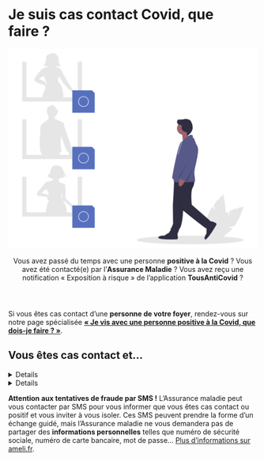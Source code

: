 # Je suis cas contact Covid, que faire ?

<img src="illustrations/contactarisque.svg">

<header>
    <p class="big">Vous avez passé du temps avec une personne <b>positive à la Covid</b> ? Vous avez été contacté(e) par l’<b>Assurance Maladie</b> ? Vous avez reçu une notification « Exposition à risque » de l’application <b>TousAntiCovid</b> ?</p>
</header>

<div class="conseil conseil-jaune">

Si vous êtes cas contact d’une **personne de votre foyer**, rendez-vous sur notre page spécialisée [**« Je vis avec une personne positive à la Covid, que dois-je faire ? »**](/je-vis-avec-personne-covid-positive.html).

</div>


## Vous êtes cas contact et…

<details id="schema-vaccinal-incomplet">

.. summary:: vous n’êtes pas vacciné(e) (schéma vaccinal incomplet)

<div class="conseil conseil-jaune">

Vous êtes concerné(e) si :

* vous n’avez pas encore reçu les doses nécessaires (1 ou 2 doses) ;
* vous avez reçu votre dernière dose depuis moins de 7 jours (*Pfizer, Moderna, AstraZeneca*) ou moins de 28 jours (*Janssen*) ;
* vous souffrez d’une forte immunodépression qui réduit l’efficacité du vaccin.

</div>

<p class="big">Voici ce que nous vous conseillons de faire :</p>

### 1. Faire un test et vous isoler

<div class="conseil">

Faites un **test antigénique** en pharmacie **dès que possible** (voir la [carte des lieux de test](https://www.sante.fr/cf/centres-depistage-covid.html)) et **restez isolé(e)**.

</div>

<div class="conseil conseil-jaune">

Si vous ne pouvez pas **télétravailler**, vous pouvez [**demander un arrêt de travail**](https://declare.ameli.fr/) sans délai de carence, pour pouvoir vous isoler.

</div>

* Si le test est **négatif** :

    * vous êtes peut-être en phase d’**incubation** de la maladie ;
    * restez **en isolement 7 jours**, puis effectuez un **test de contrôle** (voir ci-dessous) ;
    * en cas de **fièvre** ou de **symptômes** avant la date prévue de votre test de contrôle :
        * faites-vous tester dès que possible, et restez isolé(e) en attendant le résultat,
        * contactez un médecin ou le 15 en cas de difficultés respiratoires.



* Si le test est **positif** :

    * vous avez contracté la Covid, et vous êtes **contagieux** ;
    * restez en **isolement au moins 10 jours** à partir de la date du test ;
    * surveillez l’apparition de **symptômes**, et contactez un médecin ou le 15 en cas de difficultés respiratoires ;
    * les **membres de votre foyer** seront considérés comme **cas contact**, et devront :
        * se maintenir **en isolement** eux aussi s’ils ne sont pas complètement vaccinés (les enfants ne doivent pas aller à l’**école**),
        * faire un **test antigénique dès que possible** (voir la [carte des lieux de test](https://www.sante.fr/cf/centres-depistage-covid.html)) ;
    * après 10 jours, et en l’absence de fièvre ou de difficultés respiratoires depuis **48 heures**, vous pourrez mettre fin à votre isolement (un test de contrôle ne sera pas nécessaire).


### 2. Faire un test de contrôle

<div class="conseil">

Si votre premier test était **négatif**, vous devez faire un test de contrôle (PCR ou antigénique) :

* **7 jours après votre dernier contact** avec la personne malade, pour confirmer que vous n’avez pas été contaminé(e) ;
* **7 jours après la guérison** de la personne malade (soit 17 jours depuis son test positif ou le début de ses symptômes), si vous êtes en **contact régulier** avec elle (partage de foyer par exemple) ;
* **dès que possible** en cas d’apparititon de symptômes évocateurs de la Covid.

</div>

* Si le **test de contrôle** est **négatif** :
    * vous pouvez lever votre isolement (si le délai de 7 jours est écoulé).

* Si le **test de contrôle** est **positif** :
    * vous avez contracté la Covid, et vous êtes **contagieux** ;
    * restez en **isolement au moins 10 jours** à partir de la date du test ;
    * surveillez l’apparition de **symptômes**, et contactez un médecin ou le 15 en cas de difficultés respiratoires ;
    * après 10 jours, et en l’absence de fièvre ou de difficultés respiratoires depuis **48 heures**, vous pourrez mettre fin à votre isolement (un nouveau test de contrôle ne sera pas nécessaire) ;
    * les **membres de votre foyer** seront considérés comme **cas contact**, et devront :

        * se maintenir **en isolement** eux aussi s’ils ne sont pas complètement vaccinés (les enfants ne doivent pas aller à l’**école**) ;
        * faire un **test antigénique dès que possible** (voir la [carte des lieux de test](https://www.sante.fr/cf/centres-depistage-covid.html)).

</details>

<details id="schema-vaccinal-complet">

.. summary:: vous êtes vacciné(e) (schéma vaccinal complet)

<div class="conseil conseil-jaune">

Vous êtes concerné(e) si :

* vous avez reçu toutes les doses nécessaires (1 ou 2 doses) ;
* vous avez reçu la dernière dose prévue depuis plus de 7 jours (Pfizer, Moderna, AstraZeneca) ou plus de 28 jours (Janssen) ;
* vous ne souffrez pas d’immunodépression.

</div>

<p class="big">Voici ce que nous vous conseillons de faire :</p>

### 1. Faire un test

<div class="conseil">

Faire un **test antigénique** en pharmacie **dès que possible** (voir la [carte des lieux de test](https://www.sante.fr/cf/centres-depistage-covid.html)).

</div>

* Si le test est **négatif** :

    * comme vous êtes complètement vacciné(e), on considère que vous avez un **risque modéré**, et qu’il n’est **pas nécessaire de vous isoler** ;
    * vous devrez quand même faire un **test de contrôle** après 7 jours (voir ci-dessous) ;
    * et comme la vaccination ne protège jamais à 100%, en attendant, **restez prudent(e)** :
        * limitez vos interactions sociales,
        * portez le masque à l’extérieur et à l’intérieur, même dans les lieux qui ne l’exigent plus (restaurant, musées…),
        * évitez de rencontrer des personnes vulnérables ou fragiles ;
    * en cas de **fièvre** ou de **symptômes** avant la date prévue de votre test de contrôle :
        * faites-vous tester dès que possible, et restez isolé(e) en attendant le résultat,
        * contactez un médecin ou le 15 en cas de difficultés respiratoires.


* Si le test est **positif** :

    * vous avez contracté la Covid, et vous êtes **contagieux** ;
    * restez en **isolement au moins 10 jours** à partir de la date du test ;
    * surveillez l’apparition de **symptômes**, et contactez un médecin ou le 15 en cas de difficultés respiratoires ;
    * les **membres de votre foyer** seront considérés comme **cas contact**, et devront :
        * se maintenir **en isolement** eux aussi s’ils ne sont pas complètement vaccinés (les enfants ne doivent pas aller à l’**école**),
        * faire un **test antigénique dès que possible** (voir la [carte des lieux de test](https://www.sante.fr/cf/centres-depistage-covid.html)) ;
    * après 10 jours, et en l’absence de fièvre ou de difficultés respiratoires depuis **48 heures**, vous pourrez mettre fin à votre isolement (un test de contrôle ne sera pas nécessaire).


### 2. Faire un test de contrôle

<div class="conseil">

Si votre premier test était **négatif**, vous devez faire un test de contrôle (PCR ou antigénique) :

* **7 jours après votre dernier contact** avec la personne malade, pour confirmer que vous n’avez pas été contaminé(e) ;
* **7 jours après la guérison** de la personne malade (soit 17 jours depuis son test positif ou le début de ses symptômes), si vous êtes en **contact régulier** avec elle (partage de foyer par exemple) ;
* **dès que possible** en cas d’apparititon de symptômes évocateurs de la Covid.
</div>

* Si le **test de contrôle** est **négatif** :
    * vous pourrez retirer le masque dans les lieux où il n’est plus obligatoire et reprendre prudemment votre vie sociale.

* Si le **test de contrôle** est **positif** :
    * vous avez contracté la Covid, et vous êtes **contagieux** ;
    * restez en **isolement au moins 10 jours** à partir de la date du test ;
    * surveillez l’apparition de **symptômes**, et contactez un médecin ou le 15 en cas de difficultés respiratoires ;
    * les **membres de votre foyer** seront considérés comme **cas contact**, et devront :

        * se maintenir **en isolement** eux aussi s’ils ne sont pas complètement vaccinés (les enfants ne doivent pas aller à l’**école**),
        * faire un **test antigénique dès que possible** (voir la [carte des lieux de test](https://www.sante.fr/cf/centres-depistage-covid.html)) ;
    * **après 10 jours**, et en l’absence de fièvre ou de difficultés respiratoires depuis **48 heures**, vous pourrez mettre fin à votre isolement (un nouveau test de contrôle ne sera pas nécessaire).


</details>

<div class="conseil">

**Attention aux tentatives de fraude par SMS !** L’Assurance maladie peut vous contacter par SMS pour vous informer que vous êtes cas contact ou positif et vous inviter à vous isoler. Ces SMS peuvent prendre la forme d’un échange guidé, mais l’Assurance maladie ne vous demandera pas de partager des **informations personnelles** telles que numéro de sécurité sociale, numéro de carte bancaire, mot de passe… [Plus d’informations sur ameli.fr](https://www.ameli.fr/hauts-de-seine/assure/droits-demarches/principes/attention-appels-courriels-frauduleux).

</div>
